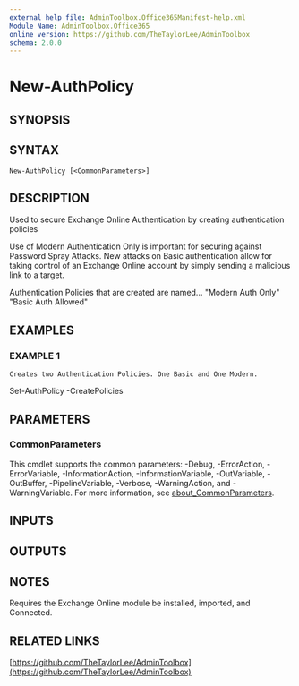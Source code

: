 ```yaml
---
external help file: AdminToolbox.Office365Manifest-help.xml
Module Name: AdminToolbox.Office365
online version: https://github.com/TheTaylorLee/AdminToolbox
schema: 2.0.0
---
```


# New-AuthPolicy

## SYNOPSIS

## SYNTAX

```
New-AuthPolicy [<CommonParameters>]
```

## DESCRIPTION
Used to secure Exchange Online Authentication by creating authentication policies

Use of Modern Authentication Only is important for securing against Password Spray Attacks.
New attacks on Basic authentication allow for taking control of an Exchange Online account by simply sending a malicious link to a target.

Authentication Policies that are created are named...
"Modern Auth Only"
"Basic Auth Allowed"

## EXAMPLES

### EXAMPLE 1
```
Creates two Authentication Policies. One Basic and One Modern.
```

Set-AuthPolicy -CreatePolicies

## PARAMETERS

### CommonParameters
This cmdlet supports the common parameters: -Debug, -ErrorAction, -ErrorVariable, -InformationAction, -InformationVariable, -OutVariable, -OutBuffer, -PipelineVariable, -Verbose, -WarningAction, and -WarningVariable. For more information, see [about_CommonParameters](http://go.microsoft.com/fwlink/?LinkID=113216).

## INPUTS

## OUTPUTS

## NOTES
Requires the Exchange Online module be installed, imported, and Connected.

## RELATED LINKS

[https://github.com/TheTaylorLee/AdminToolbox](https://github.com/TheTaylorLee/AdminToolbox)

